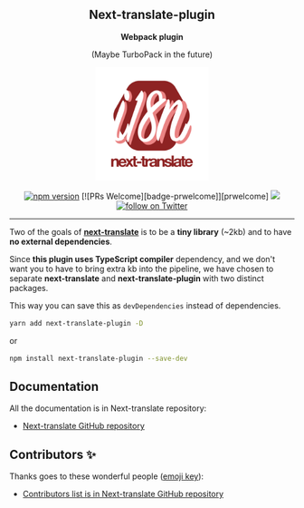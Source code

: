 
<h2 align="center">
    <b>Next-translate-plugin</b>
</h2>
<p align="center">
    <b>Webpack plugin</b>
</p>

<p align="center">
    (Maybe TurboPack in the future)
</p>

<p align="center">
    <img src="images/logo.svg" width="200" alt="next-translate" />
</p>

<div align="center">

[![npm version](https://badge.fury.io/js/next-translate-plugin.svg)](https://badge.fury.io/js/next-translate-plugin)
[![PRs Welcome][badge-prwelcome]][prwelcome]
<a href="https://github.com/aralroca/next-translate/actions?query=workflow%3ACI" alt="Tests status">
<img src="https://github.com/aralroca/next-translate/workflows/CI/badge.svg" /></a>
<a href="https://twitter.com/intent/follow?screen_name=aralroca">
<img src="https://img.shields.io/twitter/follow/aralroca?style=social&logo=twitter"
            alt="follow on Twitter"></a>

</div>

<hr />

Two of the goals of **[next-translate](https://github.com/aralroca/next-translate)** is to be a **tiny library** (~2kb) and to have **no external dependencies**.

Since **this plugin uses TypeScript compiler** dependency, and we don't want you to have to bring extra kb into the pipeline, we have chosen to separate **next-translate** and **next-translate-plugin** with two distinct packages. 

This way you can save this as `devDependencies` instead of dependencies.

```sh
yarn add next-translate-plugin -D
```

or

```sh
npm install next-translate-plugin --save-dev
```

## Documentation

All the documentation is in Next-translate repository:

- [Next-translate GitHub repository](https://github.com/aralroca/next-translate)

## Contributors ✨

Thanks goes to these wonderful people ([emoji key](https://allcontributors.org/docs/en/emoji-key)):

- [Contributors list is in Next-translate GitHub repository](https://github.com/aralroca/next-translate#contributors-)